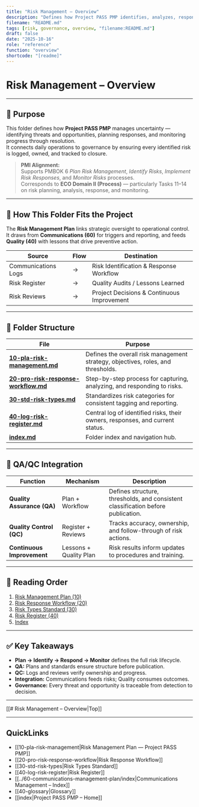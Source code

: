 ```yaml
---
title: "Risk Management – Overview"
description: "Defines how Project PASS PMP identifies, analyzes, responds to, and monitors risks throughout the project lifecycle."
filename: "README.md"
tags: [risk, governance, overview, "filename:README.md"]
draft: false
date: "2025-10-16"
role: "reference"
function: "overview"
shortcode: "[readme]"
---
```


# Risk Management – Overview  

---

## 🎯 Purpose  

This folder defines how **Project PASS PMP** manages uncertainty — identifying threats and opportunities, planning responses, and monitoring progress through resolution.  
It connects daily operations to governance by ensuring every identified risk is logged, owned, and tracked to closure.

> **PMI Alignment:**  
> Supports PMBOK 6 *Plan Risk Management*, *Identify Risks*, *Implement Risk Responses*, and *Monitor Risks* processes.  
> Corresponds to **ECO Domain II (Process)** — particularly Tasks 11–14 on risk planning, analysis, response, and monitoring.

---

## 🧩 How This Folder Fits the Project  

The **Risk Management Plan** links strategic oversight to operational control.  
It draws from **Communications (60)** for triggers and reporting, and feeds **Quality (40)** with lessons that drive preventive action.

| Source | Flow | Destination |
|--------|------|-------------|
| Communications Logs | → | Risk Identification & Response Workflow |
| Risk Register | → | Quality Audits / Lessons Learned |
| Risk Reviews | → | Project Decisions & Continuous Improvement |

---

## 🧱 Folder Structure  

| File | Purpose |
|------|----------|
| **[10-pla-risk-management.md](10-pla-risk-management.md)** | Defines the overall risk management strategy, objectives, roles, and thresholds. |
| **[20-pro-risk-response-workflow.md](20-pro-risk-response-workflow.md)** | Step-by-step process for capturing, analyzing, and responding to risks. |
| **[30-std-risk-types.md](30-std-risk-types.md)** | Standardizes risk categories for consistent tagging and reporting. |
| **[40-log-risk-register.md](40-log-risk-register.md)** | Central log of identified risks, their owners, responses, and current status. |
| **[index.md](index.md)** | Folder index and navigation hub. |

---

## 🔁 QA/QC Integration  

| Function | Mechanism | Description |
|-----------|------------|-------------|
| **Quality Assurance (QA)** | Plan + Workflow | Defines structure, thresholds, and consistent classification before publication. |
| **Quality Control (QC)** | Register + Reviews | Tracks accuracy, ownership, and follow-through of risk actions. |
| **Continuous Improvement** | Lessons + Quality Plan | Risk results inform updates to procedures and training. |

---

## 🧭 Reading Order  

1. [Risk Management Plan (10)](10-pla-risk-management.md)  
2. [Risk Response Workflow (20)](20-pro-risk-response-workflow.md)  
3. [Risk Types Standard (30)](30-std-risk-types.md)  
4. [Risk Register (40)](40-log-risk-register.md)  
5. [Index](index.md)  

---

## ✅ Key Takeaways  

- **Plan → Identify → Respond → Monitor** defines the full risk lifecycle.  
- **QA:** Plans and standards ensure structure before publication.  
- **QC:** Logs and reviews verify ownership and progress.  
- **Integration:** Communications feeds risks; Quality consumes outcomes.  
- **Governance:** Every threat and opportunity is traceable from detection to decision.

---

[[# Risk Management – Overview|Top]]

---

## QuickLinks
- [[10-pla-risk-management|Risk Management Plan — Project PASS PMP]]
- [[20-pro-risk-response-workflow|Risk Response Workflow]]
- [[30-std-risk-types|Risk Types Standard]]
- [[40-log-risk-register|Risk Register]]
- [[../60-communications-management-plan/index|Communications Management – Index]]
- [[40-glossary|Glossary]]
- [[index|Project PASS PMP – Home]]
